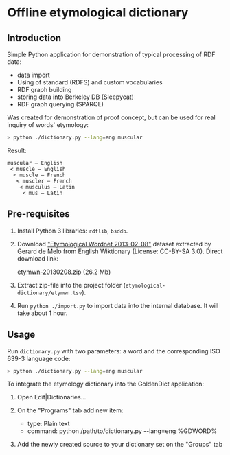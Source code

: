 # Offline etymological dictionary

## Introduction

Simple Python application for demonstration of typical processing of RDF data:

* data import
* Using of standard (RDFS) and custom vocabularies
* RDF graph building
* storing data into Berkeley DB (Sleepycat)
* RDF graph querying (SPARQL)

Was created for demonstration of proof concept, but can be used for real inquiry of words' etymology:

```sh
> python ./dictionary.py --lang=eng muscular
```

Result:

```
muscular — English
 < muscle — English
  < muscle — French
   < muscler — French
    < musculus — Latin
     < mus — Latin
```

## Pre-requisites

1. Install Python 3 libraries: `rdflib`, `bsddb`.
1. Download ["Etymological Wordnet 2013-02-08"](http://icsi.berkeley.edu/~demelo/etymwn/) dataset extracted by Gerard de Melo from English Wiktionary (License: CC-BY-SA 3.0). Direct download link:

    [etymwn-20130208.zip](https://cs.rutgers.edu/~gd343/downloads/etymwn-20130208.zip) (26.2 Mb)

1. Extract zip-file into the project folder (`etymological-dictionary/etymwn.tsv`).
1. Run `python ./import.py` to import data into the internal database. It will take about 1 hour.

## Usage

Run `dictionary.py` with two parameters: a word and the corresponding ISO 639-3 language code:

```sh
> python ./dictionary.py --lang=eng muscular
```

To integrate the etymology dictionary into the GoldenDict application:

1. Open Edit|Dictionaries...
1. On the "Programs" tab add new item:

    * type: Plain text
    * command: python /path/to/dictionary.py --lang=eng %GDWORD%
    
1. Add the newly created source to your dictionary set on the "Groups" tab
